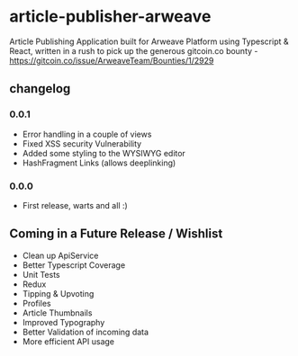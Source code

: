 # article-publisher-arweave

Article Publishing Application built for Arweave Platform using Typescript & React, written in a rush to pick up the generous gitcoin.co bounty - https://gitcoin.co/issue/ArweaveTeam/Bounties/1/2929

## changelog

### 0.0.1

- Error handling in a couple of views
- Fixed XSS security Vulnerability
- Added some styling to the WYSIWYG editor
- HashFragment Links (allows deeplinking)

### 0.0.0

- First release, warts and all :)

## Coming in a Future Release / Wishlist

- Clean up ApiService
- Better Typescript Coverage
- Unit Tests
- Redux
- Tipping & Upvoting
- Profiles
- Article Thumbnails
- Improved Typography
- Better Validation of incoming data
- More efficient API usage
